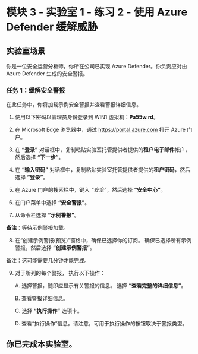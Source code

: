 ﻿# 模块 3 - 实验室 1 - 练习 2 - 使用 Azure Defender 缓解威胁

## 实验室场景

你是一位安全运营分析师，你所在公司已实现 Azure Defender。你负责应对由 Azure Defender 生成的安全警报。

### 任务 1：缓解安全警报

在此任务中，你将加载示例安全警报并查看警报详细信息。

1. 使用以下密码以管理员身份登录到 WIN1 虚拟机：**Pa55w.rd**。  

2. 在 Microsoft Edge 浏览器中，通过 https://portal.azure.com 打开 Azure 门户。

3. 在 **“登录”** 对话框中，复制粘贴实验室托管提供者提供的**租户电子邮件**帐户，然后选择 **“下一步”**。

4. 在 **“输入密码”** 对话框中，复制粘贴实验室托管提供者提供的**租户密码**，然后选择 **“登录”**。

5. 在 Azure 门户的搜索栏中，键入 *“安全”*，然后选择 **“安全中心”**。

6. 在门户菜单中选择 **“安全警报”**。

7. 从命令栏选择 **“示例警报”**。

**备注**：等待示例警报加载。

8. 在“创建示例警报(预览)”窗格中，确保已选择你的订阅。  确保已选择所有示例警报，然后选择 **“创建示例警报”**。  

备注：这可能需要几分钟才能完成。

9. 对于所列的每个警报，  执行以下操作：

    A. 选择警报，随即应显示有关警报的信息。  选择 **“查看完整的详细信息”**。

    B. 查看警报详细信息。

    C. 选择 **“执行操作”** 选项卡。

    D. 查看“执行操作”信息。请注意，可用于执行操作的按钮取决于警报类型。

## 你已完成本实验室。
